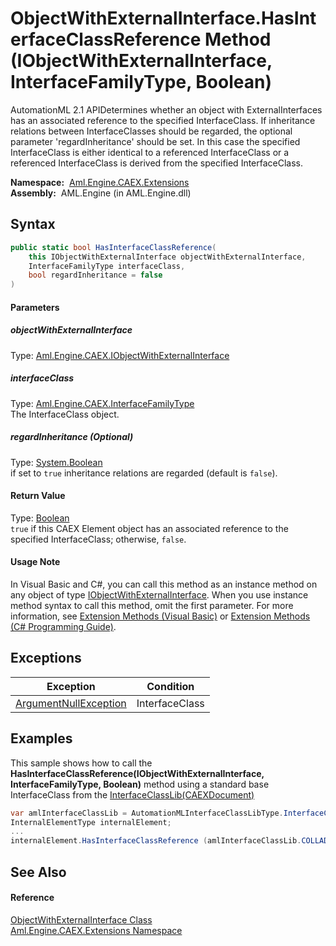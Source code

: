 ObjectWithExternalInterface.HasInterfaceClassReference Method (IObjectWithExternalInterface, InterfaceFamilyType, Boolean)
==========================================================================================================================
AutomationML 2.1 APIDetermines whether an object with ExternalInterfaces has an associated reference to the specified InterfaceClass. If inheritance relations between InterfaceClasses should be regarded, the optional parameter 'regardInheritance' should be set. In this case the specified InterfaceClass is either identical to a referenced InterfaceClass or a referenced InterfaceClass is derived from the specified InterfaceClass.

  **Namespace:**  [Aml.Engine.CAEX.Extensions][1]  
  **Assembly:**  AML.Engine (in AML.Engine.dll)

Syntax
------

```csharp
public static bool HasInterfaceClassReference(
	this IObjectWithExternalInterface objectWithExternalInterface,
	InterfaceFamilyType interfaceClass,
	bool regardInheritance = false
)
```

#### Parameters

##### *objectWithExternalInterface*
Type: [Aml.Engine.CAEX.IObjectWithExternalInterface][2]  


##### *interfaceClass*
Type: [Aml.Engine.CAEX.InterfaceFamilyType][3]  
The InterfaceClass object.

##### *regardInheritance* (Optional)
Type: [System.Boolean][4]  
 if set to `true` inheritance relations are regarded (default is `false`).

#### Return Value
Type: [Boolean][4]  
`true` if this CAEX Element object has an associated reference to the specified InterfaceClass; otherwise, `false`. 
#### Usage Note
In Visual Basic and C#, you can call this method as an instance method on any object of type [IObjectWithExternalInterface][2]. When you use instance method syntax to call this method, omit the first parameter. For more information, see [Extension Methods (Visual Basic)][5] or [Extension Methods (C# Programming Guide)][6].

Exceptions
----------

Exception                  | Condition      
-------------------------- | -------------- 
[ArgumentNullException][7] | InterfaceClass 


Examples
--------
 This sample shows how to call the **HasInterfaceClassReference(IObjectWithExternalInterface, InterfaceFamilyType, Boolean)** method using a standard base InterfaceClass from the [InterfaceClassLib(CAEXDocument)][8]
```csharp
var amlInterfaceClassLib = AutomationMLInterfaceClassLibType.InterfaceClassLib (myDocument);
InternalElementType internalElement;
...
internalElement.HasInterfaceClassReference (amlInterfaceClassLib.COLLADAInterface);
```


See Also
--------

#### Reference
[ObjectWithExternalInterface Class][9]  
[Aml.Engine.CAEX.Extensions Namespace][1]  

[1]: ../README.md
[2]: ../../Aml.Engine.CAEX/IObjectWithExternalInterface/README.md
[3]: ../../Aml.Engine.CAEX/InterfaceFamilyType/README.md
[4]: https://docs.microsoft.com/dotnet/api/system.boolean
[5]: https://docs.microsoft.com/dotnet/visual-basic/programming-guide/language-features/procedures/extension-methods
[6]: https://docs.microsoft.com/dotnet/csharp/programming-guide/classes-and-structs/extension-methods
[7]: https://docs.microsoft.com/dotnet/api/system.argumentnullexception
[8]: ../../Aml.Engine.AmlObjects/AutomationMLInterfaceClassLibType/InterfaceClassLib.md
[9]: README.md
[10]: https://www.automationml.org
[11]: ../../icons/logoShade.png